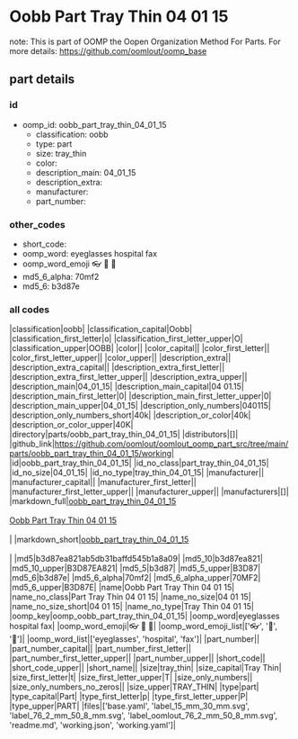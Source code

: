 # Oobb Part Tray Thin 04 01 15  

note: This is part of OOMP the Oopen Organization Method For Parts. For more details: https://github.com/oomlout/oomp_base

##  part details





### id
* oomp_id: oobb_part_tray_thin_04_01_15
  * classification: oobb
  * type: part
  * size: tray_thin
  * color: 
  * description_main: 04_01_15
  * description_extra: 
  * manufacturer: 
  * part_number: 

### other_codes
* short_code: 
* oomp_word: eyeglasses hospital fax
* oomp_word_emoji :eyeglasses: :hospital: :fax:
* md5_6_alpha: 70mf2
* md5_6: b3d87e

### all codes 
|classification|oobb|
|classification_capital|Oobb|
|classification_first_letter|o|
|classification_first_letter_upper|O|
|classification_upper|OOBB|
|color||
|color_capital||
|color_first_letter||
|color_first_letter_upper||
|color_upper||
|description_extra||
|description_extra_capital||
|description_extra_first_letter||
|description_extra_first_letter_upper||
|description_extra_upper||
|description_main|04_01_15|
|description_main_capital|04 01.15|
|description_main_first_letter|0|
|description_main_first_letter_upper|0|
|description_main_upper|04_01_15|
|description_only_numbers|040115|
|description_only_numbers_short|40k|
|description_or_color|40k|
|description_or_color_upper|40K|
|directory|parts/oobb_part_tray_thin_04_01_15|
|distributors|[]|
|github_link|https://github.com/oomlout/oomlout_oomp_part_src/tree/main/parts/oobb_part_tray_thin_04_01_15/working|
|id|oobb_part_tray_thin_04_01_15|
|id_no_class|part_tray_thin_04_01_15|
|id_no_size|04_01_15|
|id_no_type|tray_thin_04_01_15|
|manufacturer||
|manufacturer_capital||
|manufacturer_first_letter||
|manufacturer_first_letter_upper||
|manufacturer_upper||
|manufacturers|[]|
|markdown_full|[oobb_part_tray_thin_04_01_15](https://github.com/oomlout/oomlout_oomp_part_src/tree/main/parts/oobb_part_tray_thin_04_01_15/working)<br>[](https://github.com/oomlout/oomlout_oomp_part_src/tree/main/parts/oobb_part_tray_thin_04_01_15/working)<br>[Oobb Part Tray Thin 04 01 15](https://github.com/oomlout/oomlout_oomp_part_src/tree/main/parts/oobb_part_tray_thin_04_01_15/working)<br><br>|
|markdown_short|[oobb_part_tray_thin_04_01_15](https://github.com/oomlout/oomlout_oomp_part_src/tree/main/parts/oobb_part_tray_thin_04_01_15/working)<br><br>|
|md5|b3d87ea821ab5db31baffd545b1a8a09|
|md5_10|b3d87ea821|
|md5_10_upper|B3D87EA821|
|md5_5|b3d87|
|md5_5_upper|B3D87|
|md5_6|b3d87e|
|md5_6_alpha|70mf2|
|md5_6_alpha_upper|70MF2|
|md5_6_upper|B3D87E|
|name|Oobb Part Tray Thin 04 01 15|
|name_no_class|Part Tray Thin 04 01 15|
|name_no_size|04 01 15|
|name_no_size_short|04 01 15|
|name_no_type|Tray Thin 04 01 15|
|oomp_key|oomp_oobb_part_tray_thin_04_01_15|
|oomp_word|eyeglasses hospital fax|
|oomp_word_emoji|:eyeglasses: :hospital: :fax:|
|oomp_word_emoji_list|[':eyeglasses:', ':hospital:', ':fax:']|
|oomp_word_list|['eyeglasses', 'hospital', 'fax']|
|part_number||
|part_number_capital||
|part_number_first_letter||
|part_number_first_letter_upper||
|part_number_upper||
|short_code||
|short_code_upper||
|short_name||
|size|tray_thin|
|size_capital|Tray Thin|
|size_first_letter|t|
|size_first_letter_upper|T|
|size_only_numbers||
|size_only_numbers_no_zeros||
|size_upper|TRAY_THIN|
|type|part|
|type_capital|Part|
|type_first_letter|p|
|type_first_letter_upper|P|
|type_upper|PART|
|files|['base.yaml', 'label_15_mm_30_mm.svg', 'label_76_2_mm_50_8_mm.svg', 'label_oomlout_76_2_mm_50_8_mm.svg', 'readme.md', 'working.json', 'working.yaml']|
